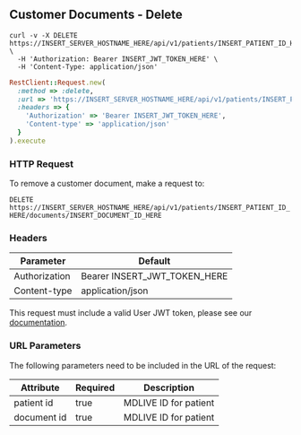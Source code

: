 ## Customer Documents - Delete

```shell
curl -v -X DELETE https://INSERT_SERVER_HOSTNAME_HERE/api/v1/patients/INSERT_PATIENT_ID_HERE/documents/INSERT_DOCUMENT_ID_HERE \
  -H 'Authorization: Bearer INSERT_JWT_TOKEN_HERE' \
  -H 'Content-Type: application/json'
```

```ruby
RestClient::Request.new(
  :method => :delete,
  :url => 'https://INSERT_SERVER_HOSTNAME_HERE/api/v1/patients/INSERT_PATIENT_ID_HERE/documents/INSERT_DOCUMENT_ID_HERE',
  :headers => {
    'Authorization' => 'Bearer INSERT_JWT_TOKEN_HERE',
    'Content-type' => 'application/json'
  }
).execute
```

### HTTP Request

To remove a customer document, make a request to:

`DELETE https://INSERT_SERVER_HOSTNAME_HERE/api/v1/patients/INSERT_PATIENT_ID_HERE/documents/INSERT_DOCUMENT_ID_HERE`

### Headers

Parameter     | Default
--------------|------------------------
Authorization | Bearer INSERT_JWT_TOKEN_HERE
Content-type  | application/json

This request must include a valid User JWT token, please see our [documentation](#user-tokens).

### URL Parameters

The following parameters need to be included in the URL of the request:

Attribute   | Required | Description
------------|----------|----------------------
patient id  | true     | MDLIVE ID for patient
document id | true     | MDLIVE ID for patient
